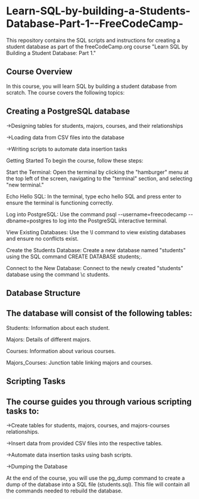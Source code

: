 # Learn-SQL-by-building-a-Students-Database-Part-1--FreeCodeCamp-
This repository contains the SQL scripts and instructions for creating a student database as part of the freeCodeCamp.org course "Learn SQL by Building a Student Database: Part 1."

Course Overview
------------------
In this course, you will learn SQL by building a student database from scratch. The course covers the following topics:

Creating a PostgreSQL database
-------------------------------------
->Designing tables for students, majors, courses, and their relationships

->Loading data from CSV files into the database

->Writing scripts to automate data insertion tasks

Getting Started
To begin the course, follow these steps:

Start the Terminal: Open the terminal by clicking the "hamburger" menu at the top left of the screen, navigating to the "terminal" section, and selecting "new terminal."

Echo Hello SQL: In the terminal, type echo hello SQL and press enter to ensure the terminal is functioning correctly.

Log into PostgreSQL: Use the command psql --username=freecodecamp --dbname=postgres to log into the PostgreSQL interactive terminal.

View Existing Databases: Use the \l command to view existing databases and ensure no conflicts exist.

Create the Students Database: Create a new database named "students" using the SQL command CREATE DATABASE students;.

Connect to the New Database: Connect to the newly created "students" database using the command \c students.

Database Structure
----------------------
The database will consist of the following tables:
----------------------------------------------------

Students: Information about each student.

Majors: Details of different majors.

Courses: Information about various courses.

Majors_Courses: Junction table linking majors and courses.

Scripting Tasks
------------------
The course guides you through various scripting tasks to:
-----------------------------------------------------------
->Create tables for students, majors, courses, and majors-courses relationships.

->Insert data from provided CSV files into the respective tables.

->Automate data insertion tasks using bash scripts.

->Dumping the Database

At the end of the course, you will use the pg_dump command to create a dump of the database into a SQL file (students.sql). This file will contain all the commands needed to rebuild the database.
